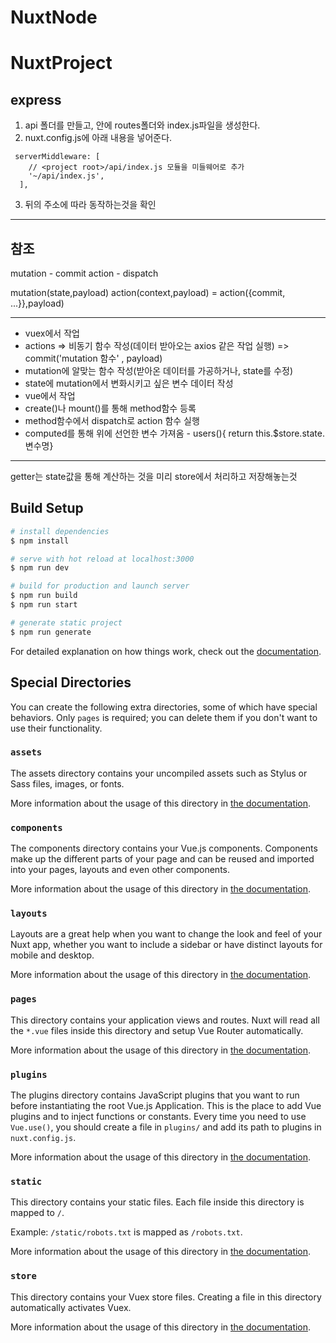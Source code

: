 # NuxtNode

# NuxtProject

## express

1. api 폴더를 만들고, 안에 routes폴더와 index.js파일을 생성한다.
2. nuxt.config.js에 아래 내용을 넣어준다.

```
 serverMiddleware: [
    // <project root>/api/index.js 모듈을 미들웨어로 추가
    '~/api/index.js',
  ],
```

3. 뒤의 주소에 따라 동작하는것을 확인

<hr>

## 참조

mutation - commit
action - dispatch

mutation(state,payload)
action(context,payload) = action({commit, ...}},payload)

<hr>

- vuex에서 작업
- actions => 비동기 함수 작성(데이터 받아오는 axios 같은 작업 실행) => commit('mutation 함수' , payload)
- mutation에 알맞는 함수 작성(받아온 데이터를 가공하거나, state를 수정)
- state에 mutation에서 변화시키고 싶은 변수 데이터 작성
- vue에서 작업
- create()나 mount()를 통해 method함수 등록
- method함수에서 dispatch로 action 함수 실행
- computed를 통해 위에 선언한 변수 가져옴 - users(){ return this.$store.state.변수명}

<hr>
getter는 state값을 통해 계산하는 것을 미리 store에서 처리하고 저장해놓는것

## Build Setup

```bash
# install dependencies
$ npm install

# serve with hot reload at localhost:3000
$ npm run dev

# build for production and launch server
$ npm run build
$ npm run start

# generate static project
$ npm run generate
```

For detailed explanation on how things work, check out the [documentation](https://nuxtjs.org).

## Special Directories

You can create the following extra directories, some of which have special behaviors. Only `pages` is required; you can delete them if you don't want to use their functionality.

### `assets`

The assets directory contains your uncompiled assets such as Stylus or Sass files, images, or fonts.

More information about the usage of this directory in [the documentation](https://nuxtjs.org/docs/2.x/directory-structure/assets).

### `components`

The components directory contains your Vue.js components. Components make up the different parts of your page and can be reused and imported into your pages, layouts and even other components.

More information about the usage of this directory in [the documentation](https://nuxtjs.org/docs/2.x/directory-structure/components).

### `layouts`

Layouts are a great help when you want to change the look and feel of your Nuxt app, whether you want to include a sidebar or have distinct layouts for mobile and desktop.

More information about the usage of this directory in [the documentation](https://nuxtjs.org/docs/2.x/directory-structure/layouts).

### `pages`

This directory contains your application views and routes. Nuxt will read all the `*.vue` files inside this directory and setup Vue Router automatically.

More information about the usage of this directory in [the documentation](https://nuxtjs.org/docs/2.x/get-started/routing).

### `plugins`

The plugins directory contains JavaScript plugins that you want to run before instantiating the root Vue.js Application. This is the place to add Vue plugins and to inject functions or constants. Every time you need to use `Vue.use()`, you should create a file in `plugins/` and add its path to plugins in `nuxt.config.js`.

More information about the usage of this directory in [the documentation](https://nuxtjs.org/docs/2.x/directory-structure/plugins).

### `static`

This directory contains your static files. Each file inside this directory is mapped to `/`.

Example: `/static/robots.txt` is mapped as `/robots.txt`.

More information about the usage of this directory in [the documentation](https://nuxtjs.org/docs/2.x/directory-structure/static).

### `store`

This directory contains your Vuex store files. Creating a file in this directory automatically activates Vuex.

More information about the usage of this directory in [the documentation](https://nuxtjs.org/docs/2.x/directory-structure/store).
